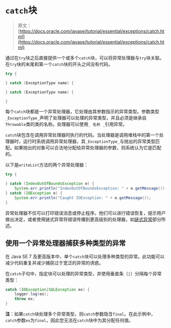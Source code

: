 # `catch`块

> 原文： [https://docs.oracle.com/javase/tutorial/essential/exceptions/catch.html](https://docs.oracle.com/javase/tutorial/essential/exceptions/catch.html)

通过在`try`块之后直接提供一个或多个`catch`块，可以将异常处理器与`try`块关联。在`try`块的末尾和第一个`catch`块的开头之间没有代码。

```java
try {

} catch (ExceptionType name) {

} catch (ExceptionType name) {

}

```

每个`catch`块都是一个异常处理器，它处理由其参数指示的异常类型。参数类型`_ExceptionType_`声明了处理器可以处理的异常类型，并且必须是继承自`Throwable`类的类的名称。处理器可以使用`_ 名称 _`引用异常。

`catch`块包含在调用异常处理器时执行的代码。当处理器是调用堆栈中的第一个处理器时，运行时系统调用异常处理器，其`_ExceptionType_`与抛出的异常类型匹配。如果抛出的对象可以合法地分配给异常处理器的参数，则系统认为它是匹配的。

以下是`writeList`方法的两个异常处理器：

```java
try {

} catch (IndexOutOfBoundsException e) {
    System.err.println("IndexOutOfBoundsException: " + e.getMessage());
} catch (IOException e) {
    System.err.println("Caught IOException: " + e.getMessage());
}

```

异常处理器不仅可以打印错误消息或停止程序。他们可以进行错误恢复，提示用户做出决定，或者使用链式异常将错误传播到更高级别的处理器，如[链式异常](chained.html)部分所述。

## 使用一个异常处理器捕获多种类型的异常

在 Java SE 7 及更高版本中，单个`catch`块可以处理多种类型的异常。此功能可以减少代码重复并减少捕获过于宽泛的异常的诱惑。

在`catch`子句中，指定块可以处理的异常类型，并使用垂直条（`|`）分隔每个异常类型：

```java
catch (IOException|SQLException ex) {
    logger.log(ex);
    throw ex;
}

```

**注**：如果`catch`块处理多个异常类型，则`catch`参数隐含`final`。在此示例中，`catch`参数`ex`为`final`，因此您无法在`catch`块中为其分配任何值。